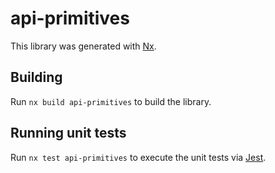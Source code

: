 # api-primitives

This library was generated with [Nx](https://nx.dev).

## Building

Run `nx build api-primitives` to build the library.

## Running unit tests

Run `nx test api-primitives` to execute the unit tests via [Jest](https://jestjs.io).
